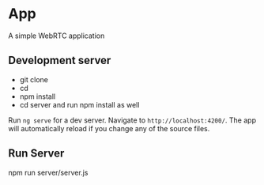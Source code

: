 # App
A simple WebRTC application

## Development server
- git clone <repo-url>
- cd <repo-url>
- npm install
- cd server and run npm install as well

Run `ng serve` for a dev server. Navigate to `http://localhost:4200/`. The app will automatically reload if you change any of the source files.

## Run Server
npm run server/server.js

